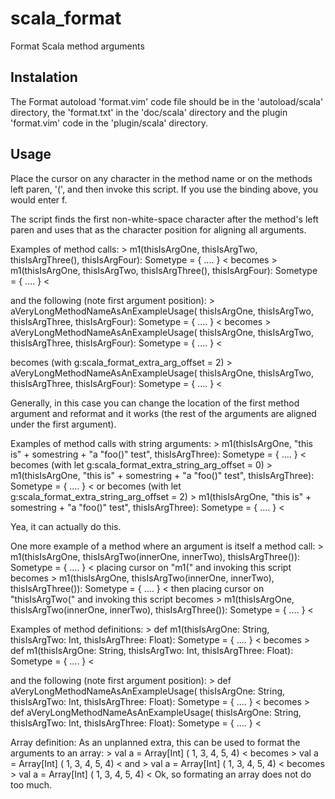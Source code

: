 # scala_format

Format Scala method arguments

## Instalation

The Format autoload 'format.vim' code file should be in the 'autoload/scala'
directory, the 'format.txt' in the 'doc/scala' directory and the plugin
'format.vim' code in the 'plugin/scala' directory.

## Usage

Place the cursor on any character in the method name or on the methods left
paren, '(', and then invoke this script. If you use the binding above, you
would enter <Leader>f.

The script finds the first non-white-space character after the method's left
paren and uses that as the character position for aligning all arguments. 

Examples of method calls: >
  m1(thisIsArgOne, thisIsArgTwo, thisIsArgThree(), thisIsArgFour): Sometype = {
    ....
  }
<
becomes >
  m1(thisIsArgOne, 
     thisIsArgTwo, 
     thisIsArgThree(), 
     thisIsArgFour): Sometype = {
    ....
  }
<

and the following (note first argument position): >
  aVeryLongMethodNameAsAnExampleUsage(
                          thisIsArgOne, thisIsArgTwo, thisIsArgThree, thisIsArgFour): Sometype = {
    ....
  }
<
becomes >
  aVeryLongMethodNameAsAnExampleUsage(
                          thisIsArgOne, 
                          thisIsArgTwo, 
                          thisIsArgThree, 
                          thisIsArgFour): Sometype = {
    ....
  }
<

becomes (with g:scala_format_extra_arg_offset = 2) >
  aVeryLongMethodNameAsAnExampleUsage(
                          thisIsArgOne, 
                            thisIsArgTwo, 
                            thisIsArgThree, 
                            thisIsArgFour): Sometype = {
    ....
  }
<

Generally, in this case you can change the location of the first method
argument and reformat and it works (the rest of the arguments are aligned
under the first argument).

Examples of method calls with string arguments: >
  m1(thisIsArgOne, "this is" + somestring + "a \"foo()\" test", thisIsArgThree): Sometype = {
    ....
  }
<
becomes (with let g:scala_format_extra_string_arg_offset = 0) >
  m1(thisIsArgOne, 
     "this is" + 
     somestring + 
     "a \"foo()\" test", 
     thisIsArgThree): Sometype = {
    ....
  }
<
or becomes (with let g:scala_format_extra_string_arg_offset = 2) >
  m1(thisIsArgOne, 
     "this is" + 
       somestring + 
       "a \"foo()\" test", 
     thisIsArgThree): Sometype = {
    ....
  }
<

Yea, it can actually do this. 

One more example of a method where an argument is itself a method call: >
  m1(thisIsArgOne, thisIsArgTwo(innerOne, innerTwo), thisIsArgThree()): Sometype = {
    ....
  }
<
placing cursor on "m1(" and invoking this script becomes >
  m1(thisIsArgOne, 
     thisIsArgTwo(innerOne, innerTwo), 
     thisIsArgThree()): Sometype = {
    ....
  }
<
then placing cursor on "thisIsArgTwo(" and invoking this script becomes >
  m1(thisIsArgOne, 
     thisIsArgTwo(innerOne, 
                  innerTwo), 
     thisIsArgThree()): Sometype = {
    ....
  }
<

Examples of method definitions: >
  def m1(thisIsArgOne: String, thisIsArgTwo: Int, thisIsArgThree: Float): Sometype = {
    ....
  }
<
becomes >
  def m1(thisIsArgOne: String, 
         thisIsArgTwo: Int, 
         thisIsArgThree: Float): Sometype = {
    ....
  }
<

and the following (note first argument position): >
  def aVeryLongMethodNameAsAnExampleUsage(
                          thisIsArgOne: String, thisIsArgTwo: Int, thisIsArgThree: Float): Sometype = {
    ....
  }
<
becomes >
  def aVeryLongMethodNameAsAnExampleUsage(
                          thisIsArgOne: String, 
                          thisIsArgTwo: Int, 
                          thisIsArgThree: Float): Sometype = {
    ....
  }
<

Array definition:
As an unplanned extra, this can be used to format the arguments to an
array: >
  val a = Array[Int] ( 1, 3, 4, 5, 4)
<
becomes >
  val a = Array[Int] ( 1, 
                       3, 
                       4, 
                       5, 
                       4)
<
and >
  val a = Array[Int] ( 
            1, 3, 4, 5, 4)
<
becomes >
  val a = Array[Int] ( 
            1, 
            3, 
            4, 
            5, 
            4)
<
Ok, so formating an array does not do too much.
